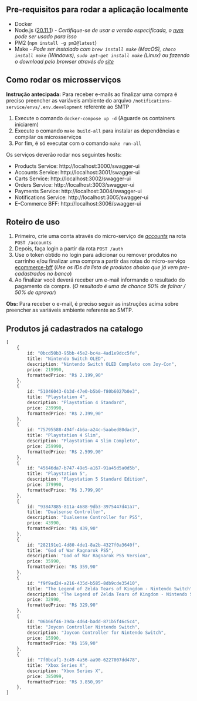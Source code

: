 ## Pre-requisitos para rodar a aplicação localmente
- Docker
- Node.js ([20.11.1](https://nodejs.org/dist/v20.11.1/)) - _Certifique-se de usar a versão especificada, o [nvm](https://github.com/coreybutler/nvm-windows) pode ser usado para isso_
- PM2 (`npm install -g pm2@latest`)
- Make - _Pode ser instalado com `brew install make` (MacOS), `choco install make` (Windows), `sudo apt-get install make` (Linux) ou fazendo o download pelo browser através do [site](https://ftp.gnu.org/gnu/make/)_

## Como rodar os microsserviços
__Instrução antecipada:__ Para receber e-mails ao finalizar uma compra é preciso preencher as variáveis ambiente do arquivo `/notifications-service/envs/.env.development` referente ao SMTP

1. Execute o comando `docker-compose up -d` (Aguarde os containers iniciarem)
2. Execute o comando `make build-all` para instalar as dependências e compilar os microsserviços
3. Por fim, é só executar com o comando `make run-all`

Os serviços deverão rodar nos seguintes hosts:
- Products Service: http://localhost:3000/swagger-ui
- Accounts Service: http://localhost:3001/swagger-ui
- Carts Service: http://localhost:3002/swagger-ui
- Orders Service: http://localhost:3003/swagger-ui
- Payments Service: http://localhost:3004/swagger-ui
- Notifications Service: http://localhost:3005/swagger-ui
- E-Commerce BFF: http://localhost:3006/swagger-ui

## Roteiro de uso
1. Primeiro, crie uma conta através do micro-serviço de [_accounts_](http://localhost:3001/swagger-ui) na rota `POST /accounts`
2. Depois, faça login a partir da rota `POST /auth`
3. Use o token obtido no login para adicionar ou remover produtos no carrinho e/ou finalizar uma compra a partir das rotas do micro-serviço [ecommerce-bff](http://localhost:3006/swagger-ui) (_Use os IDs da lista de produtos abaixo que já vem pre-cadastrados no banco_)
4. Ao finalizar você deverá receber um e-mail informando o resultado do pagamento da compra. (_O resultado é uma de chance 50% de falhar / 50% de aprovar_)

__Obs:__ Para receber o e-mail, é preciso seguir as instruções acima sobre preencher as variáveis ambiente referente ao SMTP. 
## Produtos já cadastrados na catalogo
```typescript
[
    { 
        id: "0bcd50b3-95bb-45e2-bc4a-4ad1e9dcc5fe",
        title: "Nintendo Switch OLED",
        description: "Nintendo Switch OLED Completo com Joy-Con",
        price: 219990,
        formattedPrice: "R$ 2.199,90"
    },
    { 
        id: "51046043-6b3d-47e0-b5b0-f80b6027b0e3",
        title: "Playstation 4",
        description: "Playstation 4 Standard",
        price: 239990,
        formattedPrice: "R$ 2.399,90"
    },
    { 
        id: "75795588-494f-4b6a-a24c-5aabed80dac3",
        title: "Playstation 4 Slim",
        description: "Playstation 4 Slim Completo",
        price: 259990,
        formattedPrice: "R$ 2.599,90"
    },
    { 
        id: "45646da7-b747-49e5-a167-91a45d5a0d5b",
        title: "Playstation 5",
        description: "Playstation 5 Standard Edition",
        price: 379990,
        formattedPrice: "R$ 3.799,90"
    },
    { 
        id: "93847885-811a-4688-9db3-3975447d41a7",
        title: "Dualsense Controller",
        description: "Dualsense Controller for PS5",
        price: 43990,
        formattedPrice: "R$ 439,90"
    },
    { 
        id: "282191e1-4d80-4de1-8a2b-4327f0a3640f",
        title: "God of War Ragnarok PS5",
        description: "God of War Ragnarok PS5 Version",
        price: 35990,
        formattedPrice: "R$ 359,90"
    },
    { 
        id: "f9f9ad24-a216-435d-b585-8db9cde35410",
        title: "The Legend of Zelda Tears of Kingdom - Nintendo Switch",
        description: "The Legend of Zelda Tears of Kingdom - Nintendo Switch",
        price: 32990,
        formattedPrice: "R$ 329,90"
    },
    { 
        id: "06b66f46-39da-4d64-badd-871b5f46c5c4",
        title: "Joycon Controller Nintendo Switch",
        description: "Joycon Controller for Nintendo Switch",
        price: 15990,
        formattedPrice: "R$ 159,90"
    },
    { 
        id: "7f0bcaf1-3c49-4a56-aa90-6227007dd478",
        title: "Xbox Series X",
        description: "Xbox Series X",
        price: 385099,
        formattedPrice: "R$ 3.850,99"
    },
]
```